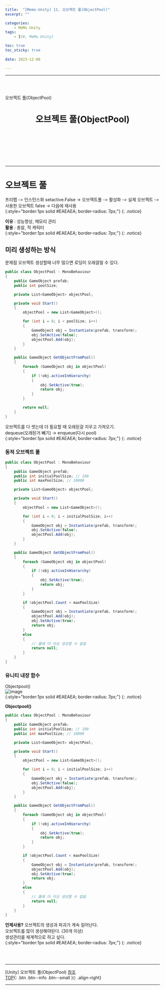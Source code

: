 ```yaml
---
title:  "[Memo-Unity] 11. 오브젝트 풀(ObjectPool)"
excerpt: ""

categories:
    - MeMo Unity
tags:
    - [C#, MeMo Unity]

toc: true
toc_sticky: true
 
date: 2023-12-08

---
```

- - -
<BR><BR>

오브젝트 풀(ObjectPool)

<center><H1> 오브젝트 풀(ObjectPool) </H1></center>

<br><br><br><br><br><br>
- - - 

# 오브젝트 풀
프리팹 -> 인스턴스화 setactive.False -> 오브젝트풀 -> 활성화 -> 실제 오브젝트 -> 사용한 오브젝트 false -> 다음에 재사용  
{:style="border:1px solid #EAEAEA; border-radius: 7px;"}
{: .notice}  

**이유** : 성능향상, 메모리 관리  
**활용** : 총알, 적 캐릭터  
{:style="border:1px solid #EAEAEA; border-radius: 7px;"}
{: .notice}  

## 미리 생성하는 방식 
문제점 오브젝트 생성할때 너무 많으면 로딩이 오래걸릴 수 있다.    
<div class="notice--primary" markdown="1"> 

```c# 
public class ObjectPool : MonoBehaviour
{
    public GameObject prefab;
    public int poolSize;

    private List<GameObject> objectPool;

    private void Start()
    {
        objectPool = new List<GameObject>();

        for (int i = 0; i < poolSize; i++)
        {
            GameObject obj = Instantiate(prefab, transform);
            obj.SetActive(false);
            objectPool.Add(obj);
        }
    }

    public GameObject GetObjectFromPool()
    {
        foreach (GameObject obj in objectPool)
        {
            if (!obj.activeInHierarchy)
            {
                obj.SetActive(true);
                return obj;
            }
        }

        return null;
    }
}

```

</div>

오브젝트를 다 썻는데 더 필요할 때 오래된걸 지우고 가져오기.  
dequeue(오래된거 뺴기) -> enqueue(다시 pool)  
{:style="border:1px solid #EAEAEA; border-radius: 7px;"}
{: .notice}  

### 동적 오브젝트 풀 

<div class="notice--primary" markdown="1"> 

```c# 
public class ObjectPool : MonoBehaviour
{
    public GameObject prefab;
    public int initialPoolSize; // 100
    public int maxPoolSize; // 10000

    private List<GameObject> objectPool;

    private void Start()
    {
        objectPool = new List<GameObject>();

        for (int i = 0; i < initialPoolSize; i++)
        {
            GameObject obj = Instantiate(prefab, transform);
            obj.SetActive(false);
            objectPool.Add(obj);
        }
    }

    public GameObject GetObjectFromPool()
    {
        foreach (GameObject obj in objectPool)
        {
            if (!obj.activeInHierarchy)
            {
                obj.SetActive(true);
                return obj;
            }
        }

        if (objectPool.Count < maxPoolSize)
        {
            GameObject obj = Instantiate(prefab, transform);
            objectPool.Add(obj); 
            obj.SetActive(true);
            return obj;
        }
        else
        {
            // 풀에 더 이상 생성할 수 없음
            return null;
        }
    }
}

```

</div>

### 유니티 내장 함수 
Objectpool()  
![image](https://github.com/levell1/levell1.github.io/assets/96651722/1ccfec3e-1679-477d-9c19-43006778c5bd)  
{:style="border:1px solid #EAEAEA; border-radius: 7px;"}
{: .notice}  

**Objectpool()**  

<div class="notice--primary" markdown="1"> 

```c# 
public class ObjectPool : MonoBehaviour
{
    public GameObject prefab;
    public int initialPoolSize; // 100
    public int maxPoolSize; // 10000

    private List<GameObject> objectPool;

    private void Start()
    {
        objectPool = new List<GameObject>();

        for (int i = 0; i < initialPoolSize; i++)
        {
            GameObject obj = Instantiate(prefab, transform);
            obj.SetActive(false);
            objectPool.Add(obj);
        }
    }

    public GameObject GetObjectFromPool()
    {
        foreach (GameObject obj in objectPool)
        {
            if (!obj.activeInHierarchy)
            {
                obj.SetActive(true);
                return obj;
            }
        }

        if (objectPool.Count < maxPoolSize)
        {
            GameObject obj = Instantiate(prefab, transform);
            objectPool.Add(obj); 
            obj.SetActive(true);
            return obj;
        }
        else
        {
            // 풀에 더 이상 생성할 수 없음
            return null;
        }
    }
}

```

</div>

**언제사용?**
오브젝트의 생성과 파괴가 계속 일어난다.  
오브젝트를 많이 생성해야된다. (30개 이상)  
생성관리를 체계적으로 하고 싶다.  
{:style="border:1px solid #EAEAEA; border-radius: 7px;"}
{: .notice}  

<br><br>
- - - 

[Unity] 오브젝트 풀(ObjectPool)
[참조](https://docs.unity3d.com/kr/2021.3/Manual/Coroutines.html)  
[TOP](#){: .btn .btn--info .btn--small }{: .align-right}
<br>
- - -

